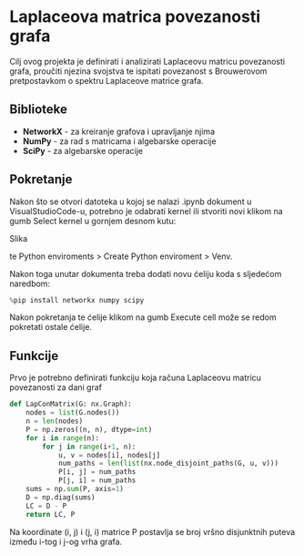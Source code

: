 # Laplaceova matrica povezanosti grafa

Cilj ovog projekta je definirati i analizirati Laplaceovu matricu povezanosti grafa, proučiti njezina svojstva te ispitati povezanost s Brouwerovom pretpostavkom o spektru Laplaceove matrice grafa.

## Biblioteke

* __NetworkX__ - za kreiranje grafova i upravljanje njima
* __NumPy__ - za rad s matricama i algebarske operacije
* __SciPy__ - za algebarske operacije

## Pokretanje

Nakon što se otvori datoteka u kojoj se nalazi .ipynb dokument u VisualStudioCode-u, potrebno je odabrati kernel ili stvoriti novi klikom na gumb Select kernel u gornjem desnom kutu:

Slika

te Python enviroments > Create Python enviroment > Venv.

Nakon toga unutar dokumenta treba dodati novu ćeliju koda s sljedećom naredbom:

```python
%pip install networkx numpy scipy
```

Nakon pokretanja te ćelije klikom na gumb Execute cell može se redom pokretati ostale ćelije.

## Funkcije

Prvo je potrebno definirati funkciju koja računa Laplaceovu matricu povezanosti za dani graf

```python
def LapConMatrix(G: nx.Graph):
    nodes = list(G.nodes())
    n = len(nodes)
    P = np.zeros((n, n), dtype=int)
    for i in range(n):
        for j in range(i+1, n):
            u, v = nodes[i], nodes[j]
            num_paths = len(list(nx.node_disjoint_paths(G, u, v)))
            P[i, j] = num_paths
            P[j, i] = num_paths
    sums = np.sum(P, axis=1)
    D = np.diag(sums)
    LC = D - P
    return LC, P
```

Na koordinate (i, j) i (j, i) matrice P postavlja se broj vršno disjunktnih puteva između i-tog i j-og vrha grafa. 

